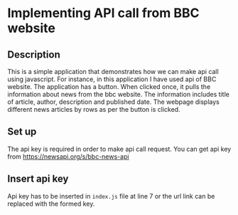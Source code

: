 # Implementing API call from BBC website

## Description
This is a simple application that demonstrates how we can make api call using javascript. For instance, in this application I have used api of BBC website. The application has a button. When clicked once, it pulls the information about news from the bbc website. The information includes title of article, author, description and published date. The webpage displays different news articles by rows as per the button is clicked. 

## Set up
The api key is required in order to make api call request. You can get api key from https://newsapi.org/s/bbc-news-api

## Insert api key
Api key has to be inserted in `index.js` file at line 7 or the url link can be replaced with the formed key.
